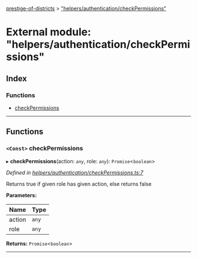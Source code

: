 [prestige-of-districts](../README.md) > ["helpers/authentication/checkPermissions"](../modules/_helpers_authentication_checkpermissions_.md)

# External module: "helpers/authentication/checkPermissions"

## Index

### Functions

* [checkPermissions](_helpers_authentication_checkpermissions_.md#checkpermissions)

---

## Functions

<a id="checkpermissions"></a>

### `<Const>` checkPermissions

▸ **checkPermissions**(action: *`any`*, role: *`any`*): `Promise`<`boolean`>

*Defined in [helpers/authentication/checkPermissions.ts:7](https://github.com/YarosJ/prestige-of-districts/blob/a1ae45e/helpers/authentication/checkPermissions.ts#L7)*

Returns true if given role has given action, else returns false

**Parameters:**

| Name | Type |
| ------ | ------ |
| action | `any` |
| role | `any` |

**Returns:** `Promise`<`boolean`>

___

